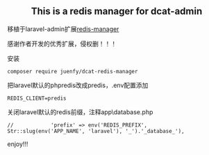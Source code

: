 
## <center>This is a redis manager for dcat-admin</center>

移植于laravel-admin扩展<a href="https://github.com/laravel-admin-extensions/redis-manager" target="_blank">redis-manager</a>

感谢作者开发的优秀扩展，侵权删！！！

安装
```shell
composer require juenfy/dcat-redis-manager
```

把laravel默认的phpredis改成predis，.env配置添加
```env
REDIS_CLIENT=predis
```

关闭laravel默认的redis前缀，注释app\database.php
```shell
//            'prefix' => env('REDIS_PREFIX', Str::slug(env('APP_NAME', 'laravel'), '_').'_database_'),
```
enjoy!!!
